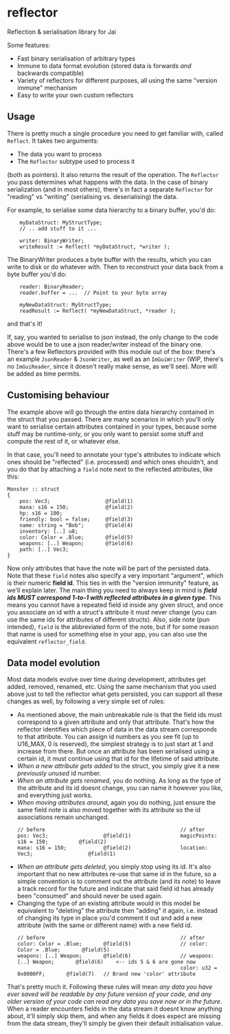 # reflector
Reflection & serialisation library for Jai

Some features:
- Fast binary serialisation of arbitrary types
- Immune to data format evolution (stored data is forwards _and_ backwards compatible)
- Variety of reflectors for different purposes, all using the same "version immune" mechanism
- Easy to write your own custom reflectors

## Usage
There is pretty much a single procedure you need to get familiar with, called `Reflect`. It takes two arguments:
- The data you want to process
- The `Reflector` subtype used to process it

(both as pointers). It also returns the result of the operation.
The `Reflector` you pass determines what happens with the data. In the case of binary serialization (and in most others), there's in fact a separate `Reflector` for "reading" vs "writing" (serialising vs. deserialising) the data.

For example, to serialise some data hierarchy to a binary buffer, you'd do:
```jai
    myDataStruct: MyStructType;
    // .. add stuff to it ...

    writer: BinaryWriter;
    writeResult := Reflect( *myDataStruct, *writer );
```
The BinaryWriter produces a byte buffer with the results, which you can write to disk or do whatever with. Then to reconstruct your data back from a byte buffer you'd do:
```jai
    reader: BinaryReader;
    reader.buffer = ...  // Point to your byte array

    myNewDataStruct: MyStructType;
    readResult := Reflect( *myNewDataStruct, *reader );
```
and that's it!

If, say, you wanted to serialise to json instead, the only change to the code above would be to use a json reader/writer instead of the binary one.
There's a few Reflectors provided with this module out of the box: there's an example `JsonReader` & `JsonWriter`, as well as an `ImGuiWriter` (WIP, there's no `ImGuiReader`, since it doesn't really make sense, as we'll see). More will be added as time permits.


## Customising behaviour
The example above will go through the entire data hierarchy contained in the struct that you passed. There are many scenarios in which you'll only want to serialise certain attributes contained in your types, because some stuff may be runtime-only, or you only want to persist some stuff and compute the rest of it, or whatever else.

In that case, you'll need to annotate your type's attributes to indicate which ones should be "reflected" (i.e. processed) and which ones shouldn't, and you do that by attaching a `field` note next to the reflected attributes, like this:
```jai
Monster :: struct
{
    pos: Vec3;                  @field(1)
    mana: s16 = 150;            @field(2)
    hp: s16 = 100;
    friendly: bool = false;     @field(3)
    name: string = "Bob";       @field(4)
    inventory: [..] u8;
    color: Color = .Blue;       @field(5)
    weapons: [..] Weapon;       @field(6)
    path: [..] Vec3;
}
```
Now only attributes that have the note will be part of the persisted data. Note that these `field` notes also specify a very important "argument", which is their numeric **field id**. This ties in with the "version immunity" feature, as we'll explain later. The main thing you need to always keep in mind is _**field ids MUST correspond 1-to-1 with reflected attributes in a given type**_. This means you cannot have a repeated field id inside any given struct, and once you associate an id with a struct's attribute it must never change (you can use the same ids for attributes of different structs).
Also, side note (pun intended), `field` is the abbreviated form of the note, but if for some reason that name is used for something else in your app, you can also use the equivalent `reflector_field`.


## Data model evolution
Most data models evolve over time during development, attributes get added, removed, renamed, etc. Using the same mechanism that you used above just to tell the reflector what gets persisted, you can support all these changes as well, by following a very simple set of rules:
- As mentioned above, the main unbreakable rule is that the field ids must correspond to a given attribute and only that attribute. That's how the reflector identifies which piece of data in the data stream corresponds to that attribute. You can assign id numbers as you see fit (up to U16_MAX, 0 is reserved), the simplest strategy is to just start at 1 and increase from there. But once an attribute has been serialised using a certain id, it must continue using that id for the lifetime of said attribute.
- _When a new attribute gets added_ to the struct, you simply give it a new *previously unused* id number.
- _When an attribute gets renamed_, you do nothing. As long as the type of the attribute and its id doesnt change, you can name it however you like, and everything just works.
- _When moving attributes around_, again you do nothing, just ensure the same field note is also moved together with its attribute so the id associations remain unchanged.
  ```
  // before                                            // after
  pos: Vec3;                  @field(1)                magicPoints: s16 = 150;          @field(2)
  mana: s16 = 150;            @field(2)                location: Vec3;                  @field(1)
  ```
- _When an attribute gets deleted_, you simply stop using its id. It's also important that no new attributes re-use that same id in the future, so a simple convention is to comment out the attribute (and its note) to leave a track record for the future and indicate that said field id has already been "consumed" and should never be used again.
- Changing the type of an existing attribute would in this model be equivalent to "deleting" the attribute then "adding" it again, i.e. instead of changing its type in place you'd comment it out and add a new attribute (with the same or different name) with a new field id.
  ```
  // before                                            // after
  color: Color = .Blue;       @field(5)                // color: Color = .Blue;       @field(5)
  weapons: [..] Weapon;       @field(6)                // weapons: [..] Weapon;       @field(6)    <-- ids 5 & 6 are gone now
                                                       color: u32 = 0x0000FF;       @field(7)   // Brand new 'color' attribute
  ```
  
That's pretty much it. Following these rules will mean _any data you have ever saved will be readable by any future version of your code, and any older version of your code can read any data you save now or in the future_. When a reader encounters fields in the data stream it doesnt know anything about, it'll simply skip them, and when any fields it does expect are missing from the data stream, they'll simply be given their default initialisation value.
